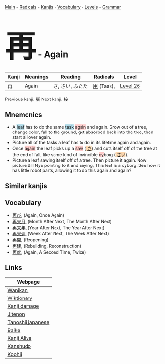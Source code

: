<style> bigfont {font-size: 100px}</style>
[Main](../README.md) -
[Radicals](../radicals.md) -
[Kanjis](../kanjis.md) -
[Vocabulary](../vocabulary.md) -
[Levels](../levels.md) -
[Grammar](../grammar.md)
# <bigfont> 再</bigfont> - Again 

| Kanji | Meanings | Reading | Radicals | Level |
| --- | --- | --- | --- | --- |
| 再 | Again | さ, さい, ふたた | [用](../radicals/用.md) (Task),  | [Level 26](../levels/wk_level26.md) |

Previous kanji: [豚](豚.md) Next kanji: [接](接.md) 

## Mnemonics
 * A <span style="background-color:#ADD8E6"> leaf</span> has to do the same <span style="background-color:#ADD8E6"> task</span> <span style="background-color:#ffcccb"> again</span> and again. Grow out of a tree, change color, fall to the ground, get absorbed back into the tree, then start all over again.
* Picture all of the tasks a leaf has to do in its lifetime again and again.
* Once <span style="background-color:#ffcccb"> again</span> the leaf picks up a <span style="background-color:#ffcccb"> saw</span> (<span style="background-color:#fed8b1"> [さ](https://jisho.org/search/さ)</span>) and cuts itself off of the tree at the end of fall, like some kind of invincible <span style="background-color:#ffcccb"> cy</span>borg (<span style="background-color:#fed8b1"> [さ](https://jisho.org/search/さ)い</span>).
* Picture a leaf sawing itself off of a tree. Then picture it again. Now picture Bill Nye pointing to it and saying, This leaf is a cyborg. See how it has little robot parts, allowing it to do this again and again?


## Similar kanjis
 


## Vocabulary
 * [再び](../vocabulary/再.md), (Again, Once Again)
* [再来月](../vocabulary/再.md), (Month After Next, The Month After Next)
* [再来年](../vocabulary/再.md), (Year After Next, The Year After Next)
* [再来週](../vocabulary/再.md), (Week After Next, The Week After Next)
* [再開](../vocabulary/再.md), (Reopening)
* [再建](../vocabulary/再.md), (Rebuilding, Reconstruction)
* [再度](../vocabulary/再.md), (Again, A Second Time, Twice)



## Links 

| Webpage |
| --- |
| [Wanikani          ](https://www.wanikani.com/kanji/再) |
| [Wiktionary        ](https://en.wiktionary.org/wiki/再) |
| [Kanji damage      ](http://www.kanjidamage.com/kanji/search?utf8=✓&q=再) |
| [Jitenon           ](https://jitenon.com/kanji/再) |
| [Tanoshii japanese ](https://www.tanoshiijapanese.com/dictionary/kanji.cfm?k=再) |
| [Baike             ](https://baike.baidu.com/item/再) |
| [Kanji Alive       ](https://app.kanjialive.com/再) |
| [Kanshudo          ](https://www.kanshudo.com/searchmn?q=再) |
| [Koohii            ](https://kanji.koohii.com/study/kanji/再) |
